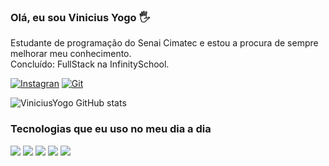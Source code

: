 ### Olá, eu sou Vinicius Yogo 🖐️

Estudante de programação do Senai Cimatec e estou a procura de sempre melhorar meu conhecimento.<br>
Concluído: FullStack na InfinitySchool.

[![Instagran](https://img.shields.io/badge/Instagram-E4405F?style=for-the-badge&logo=instagram&logoColor=white)](https://www.instagram.com/devviniciusyogo/)
[![Git](https://img.shields.io/badge/LinkedIn-0077B5?style=for-the-badge&logo=linkedin&logoColor=white)](www.linkedin.com/in/vinicius-yogo-fiuza-lima-358815212)

![ViniciusYogo GitHub stats](https://github-readme-stats.vercel.app/api?username=ViniciusYogo&show_icons=true&theme=tokyonight)


### Tecnologias que eu uso no meu dia a dia 

<div style = "display">
    <img aling="center" src="https://img.shields.io/badge/HTML-239120?style=for-the-badge&logo=html5&logoColor=white">
    <img aling="center" src="https://img.shields.io/badge/JavaScript-F7DF1E?style=for-the-badge&logo=javascript&logoColor=black">
    <img aling="center" src="https://img.shields.io/badge/React-20232A?style=for-the-badge&logo=react&logoColor=61DAFB">
    <img aling="center" src="https://img.shields.io/badge/CSS3-1572B6?style=for-the-badge&logo=css3&logoColor=white">
    <img aling="center" src="https://img.shields.io/badge/Python-14354C?style=for-the-badge&logo=python&logoColor=white">
</div><br/>



